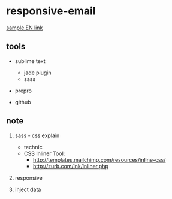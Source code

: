 # responsive-email

[sample EN link](https://rawgit.com/cromozooom/responsive-email/master/v02/index_en.html "fiorentina")


## tools
- sublime text
	- jade plugin
	- sass
- prepro

- github

## note

1. sass - css explain
	- technic
	- CSS Inliner Tool:
		- http://templates.mailchimp.com/resources/inline-css/
		- http://zurb.com/ink/inliner.php

2. responsive
3. inject data

